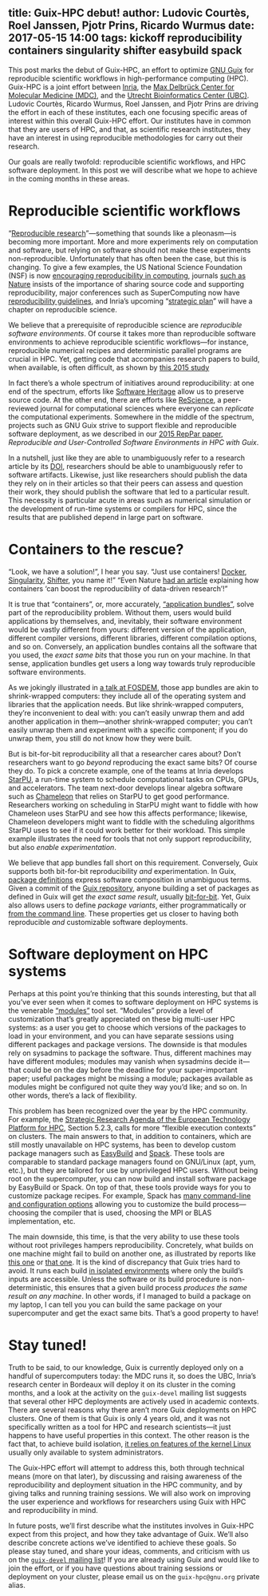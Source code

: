 title: Guix-HPC debut!
author: Ludovic Courtès, Roel Janssen, Pjotr Prins, Ricardo Wurmus
date: 2017-05-15 14:00
tags: kickoff reproducibility containers singularity shifter easybuild spack
---

This post marks the debut of Guix-HPC, an effort to optimize
[GNU Guix](https://gnu.org/s/guix) for reproducible scientific workflows
in high-performance computing (HPC).  Guix-HPC is a joint effort between
[Inria](https://www.inria.fr/en), the
[Max Delbrück Center for Molecular Medicine (MDC)](https://www.mdc-berlin.de/),
and the [Utrecht Bioinformatics Center (UBC)](https://ubc.uu.nl/).  Ludovic Courtès,
Ricardo Wurmus, Roel Janssen, and Pjotr Prins are driving the effort in each of these
institutes, each one focusing specific areas of interest within this
overall Guix-HPC effort.  Our institutes have in common that they are
users of HPC, and that, as scientific research institutes, they have an
interest in using reproducible methodologies for carry out their
research.

Our goals are really twofold: reproducible scientific workflows, and HPC
software deployment.  In this post we will describe what we hope to
achieve in the coming months in these areas.

# Reproducible scientific workflows

“[Reproducible research](https://en.wikipedia.org/wiki/Reproducible_research)”—something
that sounds like a pleonasm—is becoming more important.  More and more
experiments rely on computation and software, but relying on software
should not make these experiments non-reproducible.  Unfortunately that
has often been the case, but this is changing.  To give a few examples,
the US National Science Foundation (NSF) is now
[encouraging reproducibility in computing](https://www.nsf.gov/pubs/2017/nsf17022/nsf17022.jsp?WT.mc_id=USNSF_25&WT.mc_ev=click),
journals
[such as Nature](http://www.nature.com/ngeo/journal/v7/n11/full/ngeo2294.html)
insists of the importance of sharing source code and supporting
reproducibility, major conferences such as SuperComputing now have
[reproducibility guidelines](http://sc17.supercomputing.org/submitters/technical-papers/reproducibility-initiatives-for-technical-papers/),
and Inria’s upcoming
“[strategic plan](https://www.inria.fr/en/institute/strategy/strategic-plan)”
will have a chapter on reproducible science.

We believe that a prerequisite of reproducible science are _reproducible
software environments_.  Of course it takes more than reproducible
software environments to achieve reproducible scientific workflows—for
instance, reproducible numerical recipes and deterministic parallel
programs are crucial in HPC.  Yet, getting code that accompanies
research papers to build, when available, is often difficult, as shown
by [this 2015 study](http://reproducibility.cs.arizona.edu/)

In fact there’s a whole spectrum of initiatives around reproducibility:
at one end of the spectrum, efforts like
[Software Heritage](https://softwareheritage.org) allow us to preserve
source code.  At the other end, there are efforts like
[ReScience](https://rescience.github.io), a peer-reviewed journal for
computational sciences where everyone can _replicate_ the computational
experiments.  Somewhere in the middle of the spectrum, projects such as
GNU Guix strive to support flexible and reproducible software
deployment, as we described in our
[2015 RepPar paper](https://hal.inria.fr/hal-01161771/en), _Reproducible
and User-Controlled Software Environments in HPC with Guix_.

In a nutshell, just like they are able to unambiguously refer to a
research article by its
[DOI](https://en.wikipedia.org/wiki/Digital_object_identifier),
researchers should be able to unambiguously refer to software artifacts.
Likewise, just like researchers should publish the data they rely on in
their articles so that their peers can assess and question their
work, they should publish the software that led to a particular result.
This necessity is particular acute in areas such as numerical simulation
or the development of run-time systems or compilers for HPC, since the
results that are published depend in large part on software.

# Containers to the rescue?

“Look, we have a solution!”, I hear you say.  “Just use containers!
[Docker](https://docker.com), [Singularity](http://singularity.lbl.gov),
[Shifter](http://www.nersc.gov/research-and-development/user-defined-images/),
you name it!”  “Even Nature
[had an article](http://www.nature.com/news/software-simplified-1.22059)
explaining how containers ‘can boost the reproducibility of data-driven
research’!”

It is true that “containers”, or, more accurately,
[“application bundles”](https://en.wikipedia.org/wiki/Application_bundle),
solve part of the reproducibility problem.  Without them, users would
build applications by themselves, and, inevitably, their software
environment would be vastly different from yours: different version of
the application, different compiler versions, different libraries,
different compilation options, and so on.  Conversely, an application
bundles contains all the software that you used, the _exact same bits_
that those you run on your machine.  In that sense, application bundles
get users a long way towards truly reproducible software environments.

As we jokingly illustrated in
[a talk at FOSDEM](https://fosdem.org/2017/schedule/event/hpc_deployment_guix/),
those app bundles are akin to shrink-wrapped computers: they include all
of the operating system and libraries that the application needs.  But
like shrink-wrapped computers, they’re inconvenient to deal with: you
can’t easily unwrap them and add another application in them—another
shrink-wrapped computer; you can’t easily unwrap them and experiment
with a specific component; if you do unwrap them, you still do not know
how they were built.

But is bit-for-bit reproducibility all that a researcher cares about?
Don’t researchers want to go _beyond_ reproducing the exact same bits?
Of course they do.  To pick a concrete example, one of the teams at
Inria develops [StarPU](http://starpu.gforge.inria.fr/), a run-time
system to schedule computational tasks on CPUs, GPUs, and accelerators.
The team next-door develops linear algebra software such as
[Chameleon](https://gitlab.inria.fr/solverstack/chameleon/) that relies
on StarPU to get good performance.  Researchers working on scheduling in
StarPU might want to fiddle with how Chameleon uses StarPU and see how
this affects performance; likewise, Chameleon developers might want to
fiddle with the scheduling algorithms StarPU uses to see if it could
work better for their workload.  This simple example illustrates the
need for tools that not only support reproducibility, but also _enable
experimentation_.

We believe that app bundles fall short on this requirement.  Conversely,
Guix supports both bit-for-bit reproducibility _and_ experimentation.
In Guix,
[package definitions](https://www.gnu.org/software/guix/manual/html_node/Defining-Packages.html)
express software composition in unambiguous terms.  Given a commit of
the [Guix repository](https://git.savannah.gnu.org/cgit/guix.git/),
anyone building a set of packages as defined in Guix will get _the exact
same result_, usually [bit-for-bit](https://reproducible-builds.org/).
Yet, Guix also allows users to define _package variants_, either
programmatically or
[from the command line](https://www.gnu.org/software/guix/manual/html_node/Package-Transformation-Options.html).
These properties get us closer to having both reproducible _and_
customizable software deployments.

# Software deployment on HPC systems

Perhaps at this point you’re thinking that this sounds interesting, but
that all you’ve ever seen when it comes to software deployment on HPC
systems is the venerable [“modules”](http://modules.sourceforge.net/)
tool set.  “Modules” provide a level of customization that’s greatly
appreciated on these big multi-user HPC systems: as a user you get to
choose which versions of the packages to load in your environment, and
you can have separate sessions using different packages and package
versions.  The downside is that modules rely on sysadmins to package the
software.  Thus, different machines may have different modules; modules
may vanish when sysadmins decide it—that could be on the day before the
deadline for your super-important paper; useful packages might be
missing a module; packages available as modules might be configured not
quite they way you’d like; and so on.  In other words, there’s a lack of
flexibility.

This problem has been recognized over the year by the HPC community.
For example, the
[Strategic Research Agenda of the European Technology Platform for HPC](http://www.etp4hpc.eu/en/sra.html),
Section 5.2.3, calls for more “flexible execution contexts” on clusters.
The main answers to that, in addition to containers, which are still
mostly unavailable on HPC systems, has been to develop custom package
managers such as [EasyBuild](http://hpcugent.github.io/easybuild/) and
[Spack](https://github.com/LLNL/spack).  These tools are comparable to
standard package managers found on GNU/Linux (apt, yum, etc.), but they
are tailored for use by unprivileged HPC users.  Without being root on
the supercomputer, you can now build and install software package by
EasyBuild or Spack.  On top of that, these tools provide ways for you to
customize package recipes.  For example, Spack has
[many command-line and configuration options](https://spack.readthedocs.io/en/latest/build_settings.html)
allowing you to customize the build process—choosing the compiler that
is used, choosing the MPI or BLAS implementation, etc.

The main downside, this time, is that the very ability to use these
tools without root privileges hampers reproducibility.  Concretely, what
builds on one machine might fail to build on another one, as illustrated
by reports like
[this one](https://github.com/hpcugent/easybuild-easyconfigs/issues/638)
or
[that one](https://github.com/LLNL/spack/issues/2055#issuecomment-255560039).
It is the kind of discrepancy that Guix tries hard to avoid.  It runs
each build
[in isolated environments](https://www.gnu.org/software/guix/manual/html_node/Features.html)
where only the build’s inputs are accessible.  Unless the software or
its build procedure is non-deterministic, this ensures that a given
build process _produces the same result on any machine_.  In other
words, if I managed to build a package on my laptop, I can tell you you
can build the same package on your supercomputer and get the exact same
bits.  That’s a good property to have!

# Stay tuned!

Truth to be said, to our knowledge, Guix is currently deployed only on a
handful of supercomputers today: the MDC runs it, so does the UBC,
Inria’s research center in Bordeaux will deploy it on its cluster in the
coming months, and a look at the activity on the `guix-devel` mailing
list suggests that several other HPC deployments are actively used in
academic contexts.  There are several reasons why there aren’t more Guix
deployments on HPC clusters.  One of them is that Guix is only 4 years
old, and it was not specifically written as a tool for HPC and research
scientists—it just happens to have useful properties in this context.
The other reason is the fact that, to achieve build isolation,
[it relies on features of the kernel Linux](https://www.gnu.org/software/guix/manual/html_node/Invoking-guix_002ddaemon.html#Invoking-guix_002ddaemon)
usually only available to system administrators.

The Guix-HPC effort will attempt to address this, both through technical
means (more on that later), by discussing and raising awareness of
the reproducibility and deployment situation in the HPC community, and
by giving talks and running training sessions.  We
will also work on improving the user experience and workflows for
researchers using Guix with HPC and reproducibility in mind.

In future posts, we’ll first describe what the institutes involves in
Guix-HPC expect from this project, and how they take advantage of Guix.
We’ll also describe concrete actions we’ve identified to achieve these
goals.  So please stay tuned, and share your ideas, comments, and
criticism with us on the
[`guix-devel` mailing list](https://www.gnu.org/software/guix/about/#contact)!
If you are already using Guix and would like to join the effort, or if
you have questions about training sessions or deployment on your
cluster, please email us on the `guix-hpc@gnu.org` private alias.

